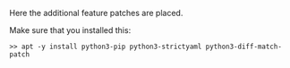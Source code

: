 Here the additional feature patches are placed.

Make sure that you installed this:

```
>> apt -y install python3-pip python3-strictyaml python3-diff-match-patch
```